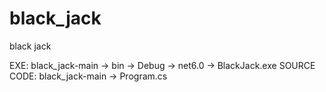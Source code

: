 # black_jack
black jack

EXE: black_jack-main -> bin -> Debug -> net6.0 -> BlackJack.exe
SOURCE CODE: black_jack-main -> Program.cs
